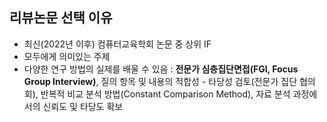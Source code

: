 ## 리뷰논문 선택 이유
* 최신(2022년 이후) 컴퓨터교육학회 논문 중 상위 IF
* 모두에게 의미있는 주제 
* 다양한 연구 방법의 실제를 배울 수 있음 : **전문가 심층집단면접(FGI, Focus Group Interview)**, 질의 항목 및 내용의 적합성 - 타당성 검토(전문가 집단 협의회), 반복적 비교 분석 방법(Constant Comparison Method), 자료 분석 과정에서의 신뢰도 및 타당도 확보


